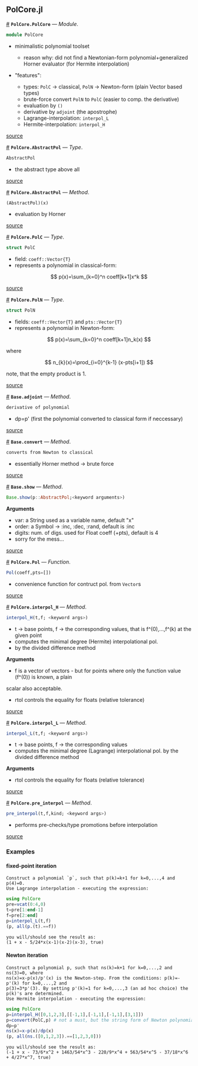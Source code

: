 
<a id='PolCore.jl'></a>

<a id='PolCore.jl-1'></a>

## PolCore.jl

<a id='PolCore.PolCore' href='#PolCore.PolCore'>#</a>
**`PolCore.PolCore`** &mdash; *Module*.



```julia
module PolCore
```

  * minimalistic polynomial toolset

      * reason why: did not find a Newtonian-form polynomial+generalized Horner evaluator (for Hermite interpolation)
  * "features":

      * types: `PolC` -> classical, `PolN` -> Newton-form (plain Vector based types)
      * brute-force convert `PolN` to `PolC` (easier to comp. the derivative)
      * evaluation by `()`
      * derivative by `adjoint` (the apostrophe)
      * Lagrange-interpolation: `interpol_L`
      * Hermite-interpolation: `interpol_H`


<a target='_blank' href='https://github.com/czylabsonasa/PolCore/blob/38248be21504daa8fb7a4da787172e5d5a634ebe/src/PolCore.jl#L4-L16' class='documenter-source'>source</a><br>

<a id='PolCore.AbstractPol' href='#PolCore.AbstractPol'>#</a>
**`PolCore.AbstractPol`** &mdash; *Type*.



```julia
AbstractPol
```

  * the abstract type above all


<a target='_blank' href='https://github.com/czylabsonasa/PolCore/blob/38248be21504daa8fb7a4da787172e5d5a634ebe/src/PolCore.jl#L19-L23' class='documenter-source'>source</a><br>

<a id='PolCore.AbstractPol-Tuple{Any}' href='#PolCore.AbstractPol-Tuple{Any}'>#</a>
**`PolCore.AbstractPol`** &mdash; *Method*.



```julia
(AbstractPol)(x)
```

  * evaluation by Horner


<a target='_blank' href='https://github.com/czylabsonasa/PolCore/blob/38248be21504daa8fb7a4da787172e5d5a634ebe/src/PolCore.jl#L91-L95' class='documenter-source'>source</a><br>

<a id='PolCore.PolC' href='#PolCore.PolC'>#</a>
**`PolCore.PolC`** &mdash; *Type*.



```julia
struct PolC
```

  * field: `coeff::Vector{T}`
  * represents a polynomial in classical-form:

$$
p(x)=\sum_{k=0}^n coeff[k+1]x^k
$$


<a target='_blank' href='https://github.com/czylabsonasa/PolCore/blob/38248be21504daa8fb7a4da787172e5d5a634ebe/src/PolCore.jl#L27-L35' class='documenter-source'>source</a><br>

<a id='PolCore.PolN' href='#PolCore.PolN'>#</a>
**`PolCore.PolN`** &mdash; *Type*.



```julia
struct PolN
```

  * fields: `coeff::Vector{T}` and `pts::Vector{T}`
  * represents a polynomial in Newton-form:

$$
p(x)=\sum_{k=0}^n coeff[k+1]n_k(x)
$$

where

$$
n_{k}(x)=\prod_{i=0}^{k-1} (x-pts[i+1])
$$

note, that the empty product is 1.


<a target='_blank' href='https://github.com/czylabsonasa/PolCore/blob/38248be21504daa8fb7a4da787172e5d5a634ebe/src/PolCore.jl#L42-L55' class='documenter-source'>source</a><br>

<a id='Base.adjoint-Tuple{PolCore.AbstractPol}' href='#Base.adjoint-Tuple{PolCore.AbstractPol}'>#</a>
**`Base.adjoint`** &mdash; *Method*.



```julia
derivative of polynomial
```

  * dp=p' (first the polynomial converted to classical form if neccessary)


<a target='_blank' href='https://github.com/czylabsonasa/PolCore/blob/38248be21504daa8fb7a4da787172e5d5a634ebe/src/tools.jl#L1-L5' class='documenter-source'>source</a><br>

<a id='Base.convert-Tuple{Type{PolC}, PolN}' href='#Base.convert-Tuple{Type{PolC}, PolN}'>#</a>
**`Base.convert`** &mdash; *Method*.



```julia
converts from Newton to classical
```

  * essentially Horner method -> brute force


<a target='_blank' href='https://github.com/czylabsonasa/PolCore/blob/38248be21504daa8fb7a4da787172e5d5a634ebe/src/tools.jl#L25-L29' class='documenter-source'>source</a><br>

<a id='Base.show-Tuple{IO, PolCore.AbstractPol}' href='#Base.show-Tuple{IO, PolCore.AbstractPol}'>#</a>
**`Base.show`** &mdash; *Method*.



```julia
Base.show(p::AbstractPol;<keyword arguments>)
```

**Arguments**

  * var: a String used as a variable name, default "x"
  * order: a Symbol -> :inc, :dec, :rand, default is :inc
  * digits: num. of digs. used for Float coeff (+pts), default is 4
  * sorry for the mess...


<a target='_blank' href='https://github.com/czylabsonasa/PolCore/blob/38248be21504daa8fb7a4da787172e5d5a634ebe/src/io.jl#L6-L14' class='documenter-source'>source</a><br>

<a id='PolCore.Pol' href='#PolCore.Pol'>#</a>
**`PolCore.Pol`** &mdash; *Function*.



```julia
Pol(coeff,pts=[])
```

  * convenience function for contruct pol. from `Vector`s


<a target='_blank' href='https://github.com/czylabsonasa/PolCore/blob/38248be21504daa8fb7a4da787172e5d5a634ebe/src/PolCore.jl#L64-L68' class='documenter-source'>source</a><br>

<a id='PolCore.interpol_H-Tuple{Any, Any}' href='#PolCore.interpol_H-Tuple{Any, Any}'>#</a>
**`PolCore.interpol_H`** &mdash; *Method*.



```julia
interpol_H(t,f; <keyword args>)
```

  * t -> base points, f -> the corresponding values, that is f^(0),...,f^(k) at the given point
  * computes the minimal degree (Hermite) interpolational pol.
  * by the divided difference method

**Arguments**

  * f is a vector of vectors - but for points where only the function value (f^(0)) is known, a plain

scalar also acceptable.

  * rtol controls the equality for floats (relative tolerance)


<a target='_blank' href='https://github.com/czylabsonasa/PolCore/blob/38248be21504daa8fb7a4da787172e5d5a634ebe/src/interpol.jl#L80-L92' class='documenter-source'>source</a><br>

<a id='PolCore.interpol_L-Tuple{Any, Any}' href='#PolCore.interpol_L-Tuple{Any, Any}'>#</a>
**`PolCore.interpol_L`** &mdash; *Method*.



```julia
interpol_L(t,f; <keyword args>)
```

  * t -> base points, f -> the corresponding values
  * computes the minimal degree (Lagrange) interpolational pol. by the divided difference method

**Arguments**

  * rtol controls the equality for floats (relative tolerance)


<a target='_blank' href='https://github.com/czylabsonasa/PolCore/blob/38248be21504daa8fb7a4da787172e5d5a634ebe/src/interpol.jl#L50-L59' class='documenter-source'>source</a><br>

<a id='PolCore.pre_interpol-Tuple{Any, Any, String}' href='#PolCore.pre_interpol-Tuple{Any, Any, String}'>#</a>
**`PolCore.pre_interpol`** &mdash; *Method*.



```julia
pre_interpol(t,f,kind; <keyword args>)
```

  * performs pre-checks/type promotions before interpolation


<a target='_blank' href='https://github.com/czylabsonasa/PolCore/blob/38248be21504daa8fb7a4da787172e5d5a634ebe/src/interpol.jl#L1-L5' class='documenter-source'>source</a><br>


<a id='Examples'></a>

<a id='Examples-1'></a>

### Examples


<a id='fixed-point-iteration'></a>

<a id='fixed-point-iteration-1'></a>

#### fixed-point iteration


```
Construct a polynomial `p`, such that p(k)=k+1 for k=0,...,4 and p(4)=0. 
Use Lagrange interpolation - executing the expression:
```


```julia
using PolCore
pre=vcat(0:4,0)
t=pre[1:end-1]
f=pre[2:end]
p=interpol_L(t,f)
(p, all(p.(t).==f))
```


```
you will/should see the result as:
(1 + x - 5/24*x(x-1)(x-2)(x-3), true)
```


<a id='Newton-iteration'></a>

<a id='Newton-iteration-1'></a>

#### Newton iteration


```
Construct a polynomial p, such that ns(k)=k+1 for k=0,...,2 and ns(3)=0, where 
ns(x)=x-p(x)/p'(x) is the Newton-step. From the conditions: p(k)=-p'(k) for k=0,...,2 and 
p(3)=3*p'(3). By setting p'(k)=1 for k=0,...,3 (an ad hoc choice) the p(k)'s are determined.
Use Hermite interpolation - executing the expression:
```


```julia
using PolCore
p=interpol_H([0,1,2,3],[[-1,1],[-1,1],[-1,1],[3,1]])
p=convert(PolC,p) # not a must, but the string form of Newton polynomials has some issue...
dp=p'
ns(x)=x-p(x)/dp(x)
(p, all(ns.([0,1,2,3]).==[1,2,3,0]))
```


```
you will/should see the result as:
(-1 + x - 73/6*x^2 + 1463/54*x^3 - 220/9*x^4 + 563/54*x^5 - 37/18*x^6 + 4/27*x^7, true)
```

